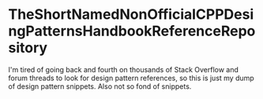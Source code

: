 # TheShortNamedNonOfficialCPPDesingPatternsHandbookReferenceRepository
I'm tired of going back and fourth on thousands of Stack Overflow and forum threads to look for design pattern references, so this is just my dump of design pattern snippets. Also not so fond of snippets.
